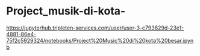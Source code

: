 # Project_musik-di-kota-
https://jupyterhub.tripleten-services.com/user/user-3-c793829d-23e1-4881-86e4-75f2c5929324/notebooks/Project%20Music%20di%20kota%20besar.ipynb

